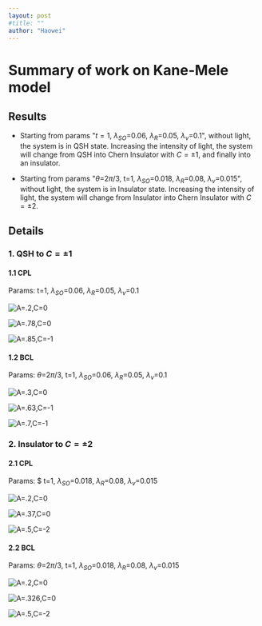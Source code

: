 ```yaml
---
layout: post
#title: ""
author: "Haowei"
---
```


# Summary of work on Kane-Mele model

## Results

- Starting from params "$t=1$, $\lambda_{SO}$=0.06, $\lambda_{R}$=0.05, $\lambda_{v}$=0.1", without light, the system is in QSH state. Increasing the intensity of light, the system will change from QSH into Chern Insulator with $C=\pm1$, and finally into an insulator.

- Starting from params "$\theta$=2$\pi$/3, t=1, $\lambda_{SO}$=0.018, $\lambda_{R}$=0.08, $\lambda_{v}$=0.015", without light, the system is in Insulator state. Increasing the intensity of light, the system will change from Insulator into Chern Insulator with $C=\pm2$.

## Details

### 1. QSH to $C = \pm 1$

#### 1.1 CPL

Params: t=1, $\lambda_{SO}$=0.06, $\lambda_{R}$=0.05, $\lambda_{v}$=0.1

![A=.2,C=0](../images/img.png)

![A=.78,C=0](../images/img_1.png)

![A=.85,C=-1](../images/img_2.png)

[//]: # (::: {#fig-oneside layout="[[75,25]]"})
[//]: # ()
[//]: # (![Green Function]&#40;./imgs/conducting_one_side.png&#41;{#fig-con})
[//]: # ()
[//]: # (![Lattice]&#40;./imgs/lattice_left.jpg&#41;{#fig-lat})
[//]: # ()
[//]: # (Conduct on one side.)
[//]: # (:::)

#### 1.2 BCL

Params: $\theta$=2$\pi$/3, t=1, $\lambda_{SO}$=0.06, $\lambda_{R}$=0.05, $\lambda_{v}$=0.1

![A=.3,C=0](../images/img_3.png)

![A=.63,C=-1](../images/img_4.png)

![A=.7,C=-1](../images/img_5.png)

### 2. Insulator to $C = \pm 2$

#### 2.1 CPL

Params: $ t=1, $\lambda_{SO}$=0.018, $\lambda_{R}$=0.08, $\lambda_{v}$=0.015

![A=.2,C=0](../images/img_9.png)

![A=.37,C=0](../images/img_10.png)

![A=.5,C=-2](../images/img_11.png)

#### 2.2 BCL

Params: $\theta$=2$\pi$/3, t=1, $\lambda_{SO}$=0.018, $\lambda_{R}$=0.08, $\lambda_{v}$=0.015

![A=.2,C=0](../images/img_6.png)

![A=.326,C=0](../images/img_7.png)

![A=.5,C=-2](../images/img_8.png)